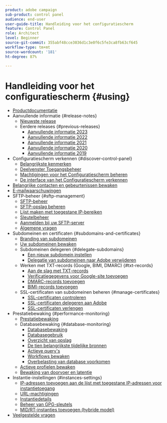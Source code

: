 ```yaml
---
product: adobe campaign
sub-product: control panel
audience: end-user
user-guide-title: Handleiding voor het configuratiescherm
feature: Control Panel
role: Architect
level: Beginner
source-git-commit: 355abf48cce3036d1c3e0f6c5fe3ca8fb63cf645
workflow-type: tm+mt
source-wordcount: '181'
ht-degree: 87%

---
```



# Handleiding voor het configuratiescherm {#using}

+ [Productdocumentatie](control-panel-home.md)
+ Aanvullende informatie  {#release-notes}
   + [Nieuwste release](rn/release-notes.md)
   + Eerdere releases {#previous-releases}
      + [Aanvullende informatie 2023](rn/release-notes-2023.md)
      + [Aanvullende informatie 2022](rn/release-notes-2022.md)
      + [Aanvullende informatie 2021](rn/release-notes-2021.md)
      + [Aanvullende informatie 2020](rn/release-notes-2020.md)
      + [Aanvullende informatie 2019](rn/release-notes-2019.md)
+ Configuratiescherm verkennen {#discover-control-panel}
   + [Belangrijkste kenmerken](discover/using/key-features.md)
   + [Deelvenster Toegangsbeheer](discover/using/accessing-control-panel.md)
   + [Machtigingen voor het Configuratiescherm beheren](discover/using/managing-permissions.md)
   + [De interface van het Configuratiescherm verkennen](discover/using/discovering-the-interface.md)
+ [Belangrijke contacten en gebeurtenissen bewaken](service-events/service-events.md)
+ [E-mailwaarschuwingen](performance-monitoring/using/email-alerting.md)
+ SFTP-beheer {#sftp-management}
   + [SFTP-beheer](sftp/using/about-sftp-management.md)
   + [SFTP-opslag beheren](sftp/using/sftp-storage-management.md)
   + [Lijst maken met toegestane IP-bereiken](sftp/using/ip-range-allow-listing.md)
   + [Sleutelbeheer](sftp/using/key-management.md)
   + [Aanmelden bij uw SFTP-server](sftp/using/logging-into-sftp-server.md)
   + [Algemene vragen](sftp/using/common-questions.md)
+ Subdomeinen en certificaten {#subdomains-and-certificates}
   + [Branding van subdomeinen](subdomains-certificates/using/subdomains-branding.md)
   + [Uw subdomeinen bewaken](subdomains-certificates/using/monitoring-subdomains.md)
   + Subdomeinen delegeren {#delegate-subdomains}
      + [Een nieuw subdomein instellen](subdomains-certificates/using/setting-up-new-subdomain.md)
      + [Delegatie van subdomeinen naar Adobe verwijderen](subdomains-certificates/using/remove-delegated-subdomains.md)
   + Werken met TXT-records (Google, BIMI, DMARC) {#txt-records}
      + [Aan de slag met TXT-records](subdomains-certificates/using/gs-txt-records.md)
      + [Verificatiegegevens voor Google-site toevoegen](subdomains-certificates/using/managing-txt-records.md)
      + [DMARC-records toevoegen](subdomains-certificates/using/dmarc.md)
      + [BIMI-records toevoegen](subdomains-certificates/using/bimi.md)
   + SSL-certificaten van subdomeinen beheren {#manage-certificates}
      + [SSL-certificaten controleren](subdomains-certificates/using/monitoring-ssl-certificates.md)
      + [SSL-certificaten delegeren aan Adobe](subdomains-certificates/using/delegate-ssl.md)
      + [SSL-certificaten verlengen](subdomains-certificates/using/renewing-subdomain-certificate.md)
+ Prestatiebewaking {#performance-monitoring}
   + [Prestatiebewaking](performance-monitoring/using/about-performance-monitoring.md)
   + Databasebewaking {#database-monitoring}
      + [Databasebewaking](performance-monitoring/using/database-monitoring.md)
      + [Databasegebruik](performance-monitoring/using/database-utilization.md)
      + [Overzicht van opslag](performance-monitoring/using/database-storage-overview.md)
      + [De tien belangrijkste tijdelijke bronnen](performance-monitoring/using/database-top-ten-resources.md)
      + [Actieve query&#39;s](performance-monitoring/using/database-active-queries.md)
      + [Workflows bewaken](performance-monitoring/using/workflow-monitoring.md)
      + [Overbelasting van database voorkomen](performance-monitoring/using/database-preventing-overload.md)
   + [Actieve profielen bewaken](performance-monitoring/using/active-profiles-monitoring.md)
   + [Bewaking van doorvoer en latentie](performance-monitoring/using/throughputs-latencies.md)
+ Instantie-instellingen {#instances-settings}
   + [IP-adressen toevoegen aan de lijst met toegestane IP-adressen voor instantietoegang](instances-settings/using/ip-allow-listing-instance-access.md)
   + [URL-machtigingen](instances-settings/using/url-permissions.md)
   + [Instantiedetails](instances-settings/using/instance-details.md)
   + [Beheer van GPG-sleutels](instances-settings/using/gpg-keys-management.md)
   + [MID/RT-instanties toevoegen (hybride model)](instances-settings/using/external-accounts.md)
+ [Veelgestelde vragen](faq.md)
